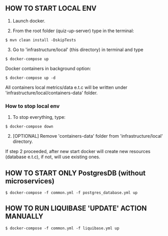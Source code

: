 ## HOW TO START LOCAL ENV

1. Launch docker. </br >

2. From the root folder (quiz-up-server) type in the terminal:

```
$ mvn clean install -DskipTests
```

3. Go to 'infrastructure/local' (this directory) in terminal and type
```
$ docker-compose up
```
Docker containers in background option:
```
$ docker-compose up -d
```

All containers local metrics/data e.t.c will be written under 'infrastructure/local/containers-data' folder.

### How to stop local env

1. To stop everything, type:
```
$ docker-compose down
```

2. [OPTIONAL] Remove 'containers-data' folder from 'infrastructure/local' directory.

If step 2 proceeded, after new start docker will create new resources (database e.t.c), if not, will use existing ones.

## HOW TO START ONLY PostgresDB (without microservices)
```
$ docker-compose -f common.yml -f postgres_database.yml up
```

## HOW TO RUN LIQUIBASE 'UPDATE' ACTION MANUALLY
```
$ docker-compose -f common.yml -f liquibase.yml up
```
